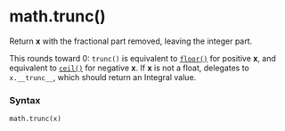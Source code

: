 # math.trunc()

Return **x** with the fractional part removed, leaving the integer part.

This rounds toward 0: `trunc()` is equivalent to [`floor()`](/modules/math/floor.md) for positive **x**, and equivalent to [`ceil()`](/modules/math/ceil.md) for negative **x**. If **x** is not a float, delegates to `x.__trunc__`, which should return an Integral value.

### Syntax

```python
math.trunc(x)
```